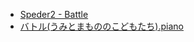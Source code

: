 * [Speder2 - Battle](https://www.youtube.com/watch?v=f0uteg_WKSA)
* [バトル(うみとまもののこどもたち).piano](https://www.youtube.com/watch?v=PeCCmkWRFx8)
